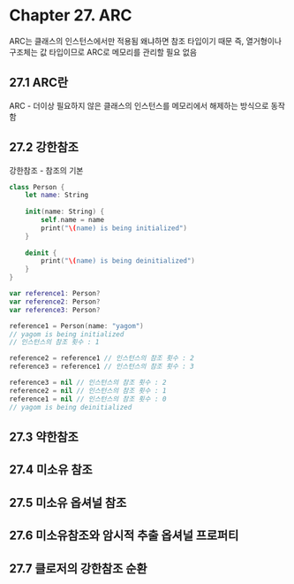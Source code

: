 <h1>Chapter 27. ARC</h1>

ARC는 클래스의 인스턴스에서만 적용됨 왜냐하면 참조 타입이기 때문 즉, 열거형이나 구조체는 값 타입이므로 ARC로 메모리를 관리할 필요 없음

<h2>27.1 ARC란</h2>

ARC - 더이상 필요하지 않은 클래스의 인스턴스를 메모리에서 해제하는 방식으로 동작함

<h2>27.2 강한참조</h2>

강한참조 - 참조의 기본

```swift
class Person {
    let name: String
    
    init(name: String) {
        self.name = name
        print("\(name) is being initialized")
    }
    
    deinit {
        print("\(name) is being deinitialized")
    }
}

var reference1: Person?
var reference2: Person?
var reference3: Person?

reference1 = Person(name: "yagom")
// yagom is being initialized
// 인스턴스의 참조 횟수 : 1

reference2 = reference1 // 인스턴스의 참조 횟수 : 2
reference3 = reference1 // 인스턴스의 참조 횟수 : 3

reference3 = nil // 인스턴스의 참조 횟수 : 2
reference2 = nil // 인스턴스의 참조 횟수 : 1
reference1 = nil // 인스턴스의 참조 횟수 : 0
// yagom is being deinitialized
```
<h2>27.3 약한참조</h2>

<h2>27.4 미소유 참조</h2>

<h2>27.5 미소유 옵셔널 참조</h2>

<h2>27.6 미소유참조와 암시적 추출 옵셔널 프로퍼티</h2>

<h2>27.7 클로저의 강한참조 순환</h2>

